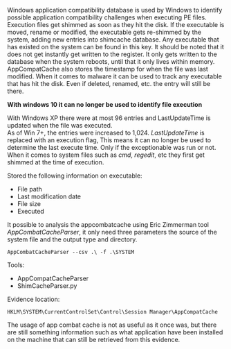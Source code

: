 Windows application compatibility database is used by Windows to identify possible application compatibility challenges when executing PE files. Execution files get shimmed as soon as they hit the disk. If the executable is moved, rename or modified, the executable gets re-shimmed by the system, adding new entries into shimcache database. Any executable that has existed on the system can be found in this key. It should be noted that it does not get instantly get written to the register. It only gets written to the database when the system reboots, until that it only lives within memory. AppCompatCache also stores the timestamp for when the file was last modified. When it comes to malware it can be used to track any executable that has hit the disk. Even if deleted, renamed, etc. the entry will still be there.

**With windows 10 it can no longer be used to identify file execution**


With Windows XP there were at most 96 entries and LastUpdateTime is updated when the file was executed.\
As of Win 7+, the entries were increased to 1,024. _LastUpdateTime_ is replaced with an execution flag, This means it can no longer be used to determine the last execute time. Only if the exceptionable was run or not. When it comes to system files such as _cmd_, _regedit_, etc they first get shimmed at the time of execution.

Stored the following information on executable:

* File path
* Last modification date
* File size
* Executed

It possible to analysis the appcombatcache using Eric Zimmerman tool _AppCombatCacheParser_, it only need three parameters the source of the system file and the output type and directory.

```
AppCombatCacheParser --csv .\ -f .\SYSTEM
```

Tools:

* AppCompatCacheParser
* ShimCacheParser.py

Evidence location:

```
HKLM\SYSTEM\CurrentControlSet\Control\Session Manager\AppCompatCache  
```

The usage of app combat cache is not as useful as it once was, but there are still something information such as what application have been installed on the machine that can still be retrieved from this evidence.